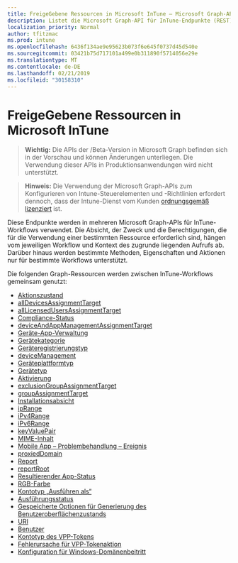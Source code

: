 ```yaml
---
title: FreigeGebene Ressourcen in Microsoft InTune – Microsoft Graph-API
description: Listet die Microsoft Graph-API für InTune-Endpunkte (REST) auf, die mehrere Workflows für eine mandantenorganisation unterstützen.
localization_priority: Normal
author: tfitzmac
ms.prod: intune
ms.openlocfilehash: 6436f134ae9e95623b073f6e645f0737d45d540e
ms.sourcegitcommit: 03421b75d717101a499e0b311890f5714056e29e
ms.translationtype: MT
ms.contentlocale: de-DE
ms.lasthandoff: 02/21/2019
ms.locfileid: "30158310"
---
```

# <a name="shared-resources-in-microsoft-intune"></a>FreigeGebene Ressourcen in Microsoft InTune

> **Wichtig:** Die APIs der /Beta-Version in Microsoft Graph befinden sich in der Vorschau und können Änderungen unterliegen. Die Verwendung dieser APIs in Produktionsanwendungen wird nicht unterstützt.

> **Hinweis:** Die Verwendung der Microsoft Graph-APIs zum Konfigurieren von Intune-Steuerelementen und -Richtlinien erfordert dennoch, dass der Intune-Dienst vom Kunden [ordnungsgemäß lizenziert](https://www.microsoft.com/en-us/cloud-platform/microsoft-intune-pricing) ist.

Diese Endpunkte werden in mehreren Microsoft Graph-APIs für InTune-Workflows verwendet.  Die Absicht, der Zweck und die Berechtigungen, die für die Verwendung einer bestimmten Ressource erforderlich sind, hängen vom jeweiligen Workflow und Kontext des zugrunde liegenden Aufrufs ab.  Darüber hinaus werden bestimmte Methoden, Eigenschaften und Aktionen nur für bestimmte Workflows unterstützt.

Die folgenden Graph-Ressourcen werden zwischen InTune-Workflows gemeinsam genutzt:

- [Aktionszustand](intune-shared-actionstate.md)
- [allDevicesAssignmentTarget](intune-shared-alldevicesassignmenttarget.md)
- [allLicensedUsersAssignmentTarget](intune-shared-alllicensedusersassignmenttarget.md)
- [Compliance-Status](intune-shared-compliancestatus.md)
- [deviceAndAppManagementAssignmentTarget](intune-shared-deviceandappmanagementassignmenttarget.md)
- [Geräte-App-Verwaltung](intune-shared-deviceappmanagement.md)
- [Gerätekategorie](intune-shared-devicecategory.md)
- [Geräteregistrierungstyp](intune-shared-deviceenrollmenttype.md)
- [deviceManagement](intune-shared-devicemanagement.md)
- [Geräteplattformtyp](intune-shared-deviceplatformtype.md)
- [Gerätetyp](intune-shared-devicetype.md)
- [Aktivierung](intune-shared-enablement.md)
- [exclusionGroupAssignmentTarget](intune-shared-exclusiongroupassignmenttarget.md)
- [groupAssignmentTarget](intune-shared-groupassignmenttarget.md)
- [Installationsabsicht](intune-shared-installintent.md)
- [ipRange](intune-shared-iprange.md)
- [iPv4Range](intune-shared-ipv4range.md)
- [iPv6Range](intune-shared-ipv6range.md)
- [keyValuePair](intune-shared-keyvaluepair.md)
- [MIME-Inhalt](intune-shared-mimecontent.md)
- [Mobile App – Problembehandlung – Ereignis](intune-shared-mobileapptroubleshootingevent.md)
- [proxiedDomain](intune-shared-proxieddomain.md)
- [Report](intune-shared-report.md)
- [reportRoot](intune-shared-reportroot.md)
- [Resultierender App-Status](intune-shared-resultantappstate.md)
- [RGB-Farbe](intune-shared-rgbcolor.md)
- [Kontotyp „Ausführen als“](intune-shared-runasaccounttype.md)
- [Ausführungsstatus](intune-shared-runstate.md)
- [Gespeicherte Optionen für Generierung des Benutzeroberflächenzustands](intune-shared-saveduistategenerationoptions.md)
- [URI](intune-shared-uri.md)
- [Benutzer](intune-shared-user.md)
- [Kontotyp des VPP-Tokens](intune-shared-vpptokenaccounttype.md)
- [Fehlerursache für VPP-Tokenaktion](intune-shared-vpptokenactionfailurereason.md)
- [Konfiguration für Windows-Domänenbeitritt](intune-shared-windowsdomainjoinconfiguration.md)
